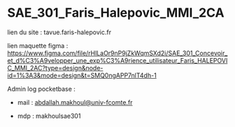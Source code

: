 # SAE_301_Faris_Halepovic_MMI_2CA

lien du site : tavue.faris-halepovic.fr

lien maquette figma : https://www.figma.com/file/rHlLaOr9nP9jZkWqmSXd2i/SAE_301_Concevoir_et_d%C3%A9velopper_une_exp%C3%A9rience_utilisateur_Faris_HALEPOVIC_MMI_2AC?type=design&node-id=1%3A3&mode=design&t=SMQ0ngAPP7nlT4dh-1

Admin log pocketbase : 

- mail : abdallah.makhoul@univ-fcomte.fr

- mdp : makhoulsae301

